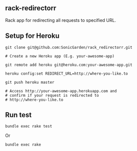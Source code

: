## rack-redirectorr

Rack app for redirecting all requests to specified URL.

## Setup for Heroku

````
git clone git@github.com:SonicGarden/rack_redirectorr.git

# Create a new Heroku app (E.g. your-awesome-app)

git remote add heroku git@heroku.com:your-awesome-app.git

heroku config:set REDIRECT_URL=http://where-you-like.to

git push heroku master

# Access http://your-awesome-app.herokuapp.com and
# confirm if your request is redirected to
# http://where-you-like.to
````

## Run test

```
bundle exec rake test
```

Or

```
bundle exec rake
```
